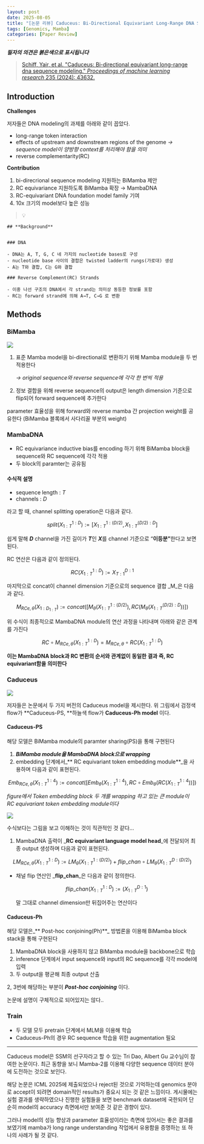 ```yaml
---
layout: post
date: 2025-08-05
title: "[논문 리뷰] Caduceus: Bi-Directional Equivariant Long-Range DNA Sequence Modeling"
tags: [Genomics, Mamba]
categories: [Paper Review]
---
```


<span class="notion-red">_**필자의 의견은 붉은색으로 표시됩니다**_</span>


> [Schiff, Yair, et al. "Caduceus: Bi-directional equivariant long-range dna sequence modeling." ](https://pmc.ncbi.nlm.nih.gov/articles/PMC12189541/)[_Proceedings of machine learning research_](https://pmc.ncbi.nlm.nih.gov/articles/PMC12189541/)[ 235 (2024): 43632.](https://pmc.ncbi.nlm.nih.gov/articles/PMC12189541/)



## Introduction


**Challenges**


저자들은 DNA modeling의 과제를 아래와 같이 꼽았다.

- long-range token interaction
- effects of upstream and downstream regions of the genome 
_→ sequence model이 양방향 context를 처리해야 함을 의미_
- reverse complementarity(RC)

**Contribution**

1. bi-direcrional sequence modeling 지원하는 BiMamba 제안
1. RC equivariance 지원하도록 BiMamba 확장 → MambaDNA
1. RC-equivariant DNA foundation model family 기여
1. 10x 크기의 model보다 높은 성능

> 💡 


	## **Background**


	### DNA

	- DNA는 A, T, G, C 네 가지의 nucleotide bases로 구성
	- nucleotide base 사이의 결합은 twisted ladder의 rungs(가로대) 생성
	- A는 T와 결합, C는 G와 결합

	### Reverse Complement(RC) Strands

	- 이중 나선 구조의 DNA에서 각 strand는 의미상 동등한 정보를 포함
	- RC는 forward strand에 의해 A→T, C→G 로 변환


## Methods



### BiMamba


![](https://prod-files-secure.s3.us-west-2.amazonaws.com/542b861c-36a8-4051-84e5-8804b6728dba/2c247d59-7815-4980-99f0-8f0d21f445a7/image.png?X-Amz-Algorithm=AWS4-HMAC-SHA256&X-Amz-Content-Sha256=UNSIGNED-PAYLOAD&X-Amz-Credential=ASIAZI2LB466R62NLJUC%2F20250908%2Fus-west-2%2Fs3%2Faws4_request&X-Amz-Date=20250908T022113Z&X-Amz-Expires=3600&X-Amz-Security-Token=IQoJb3JpZ2luX2VjEEgaCXVzLXdlc3QtMiJIMEYCIQDo6Z1M8S0ieQCH9Meh2kP%2BadjbA6lIYxuz2LyHF9KRgQIhAOE8PwdTTKSuE71y1oSW09915cuN9PCkabs%2Bduw4%2F94MKogECLH%2F%2F%2F%2F%2F%2F%2F%2F%2F%2FwEQABoMNjM3NDIzMTgzODA1IgxThCcgHta%2BqlUG%2BwMq3ANJkLyi%2BAdo%2FBVKgzkh9Bf%2FHD6jd%2BuGphhlfcg4ka%2F4SSdZUOKc7AR%2Fxv6ph%2BgjRFUfCgLTsExJJbjFhrymofzO0Lu2JTh24KJ3p%2FKvvqfN9Q%2Fk2yvoWRGhniHVfqvMHnNdDh%2Bau75bybKUYUvNxtV4d53WbM5g24IDbSOyE5Mp0fW%2BayZJGvqkiDMx2mIBo0egh1wjRYSb9LlOZeynQvdAm75IHdpTRHlzNU0qM0KP%2B9lkcLZfJUxXA8pY3yUn5o005%2FRYOQ%2BK38CMccr3%2BDQvH1Npt2cH7Ki6KiMPrZ1Gox6izej%2F49CShgOIAgRV8NbNVt46ZE%2FFh%2BFWzgsac6DkqrOBmAEClTtD%2F2ZJHD%2F%2Fs5IBMcsmupkbXaoe%2BJtACddcPAoo%2BKAfjOxnFtdONx1LnjJl%2Fdh6lUjpz5Jlfp3i24jPJpD8u84DIaounSHKB%2FfAtOX6CCCGHQxi1z6fhd00ySYBNRbJ3z32yJz0rWC2ipj3ikWtkT6pNZCCKeBxy3u5gpeR64tUx%2FfBVJzA5HGIlT%2BBoCZh%2F7yg0NWWeFCcvMBj0sSCtVTzYNjOcIdYqGk51hOfO7PzROSgBB%2BcCOsVS6iyX1m91b66O3YgnxSUTZJu2d%2FKeuMuv%2FfaqDDKuvjFBjqkAeYyQEf5r5ZWY8XGTnDUjlpf7psmxnkfeqj%2BiNQ5QS%2FiRyvWdGnrU59wwA%2B2kPiTlNvZ8rahXs%2FBg%2BQzxycO%2Fk20bX0I3GJhYWKgujwqJJq30t7EGpHx4BfJIj6tZtgza8B%2BNlFhiYMFrzSdBhRGvffm%2BgrmcncOFqj0%2B6LhXeillRS2lk4k4l1XqJOCS4qdYMvpU7i8%2FRfbEObzysxQWSA%2F5u4D&X-Amz-Signature=d097bd85ffcbd4080222cd102732ef87f343f5fd2bfcc0ddc2ad14060b53568f&X-Amz-SignedHeaders=host&x-amz-checksum-mode=ENABLED&x-id=GetObject)

1. 표준 Mamba model을 bi-directional로 변환하기 위해 Mamba module을 두 번 적용한다

	_→ original sequence와 reverse sequence에 각각 한 번씩 적용_

1. 정보 결합을 위해 reverse sequence의 output은 length dimension 기준으로 flip되어 forward sequence에 추가한다

parameter 효율성을 위해 forward와 reverse mamba 간 projection weight를 공유한다 (BiMamba 블록에서 사다리꼴 부분의 weight)



### MambaDNA

- RC equivariance inductive bias를 encoding 하기 위해 BiMamba block을 sequence와 RC sequence에 각각 적용
- 두 block의 paramter는 공유됨


#### 수식적 설명

- sequence length : _T_
- channels : _D_

라고 할 때,  channel splitting operation은 다음과 같다.


$$
split(X^{1:D}_{1:T}):=[X^{1:(D/2)}_{1:T},X^{(D/2):D}_{1:T}]
$$


<span class="notion-red">쉽게 말해 </span><span class="notion-red">_**D**_</span><span class="notion-red"> channel을 가진 길이가 </span><span class="notion-red">_**T**_</span><span class="notion-red">인 </span><span class="notion-red">_**X**_</span><span class="notion-red">를 channel 기준으로 “</span><span class="notion-red">**이등분”**</span><span class="notion-red">한다고 보면 된다.</span>


RC 연산은 다음과 같이 정의된다.


$$
RC(X^{1:D}_{1:T}):=X^{D:1}_{T:1}
$$


마지막으로 concat이 channel dimension 기준으로의 sequence 결합 _M_은 다음과 같다.


$$
M_{RCe,\theta}(X_{1:D_{1:T}}):=concat([M_{\theta}(X^{1:(D/2)}_{1:T}),RC(M_{\theta}(X^{(D/2):D}_{1:T}))])
$$


위 수식이 최종적으로 MambaDNA module의 연산 과정을 나타내며 아래와 같은 관계를 가진다


$$
RC\circ M_{RCe,\theta}(X^{1:D}_{1:T}) = M_{RCe,\theta} \circ RC(X^{1:D}_{1:T})
$$


**이는 MambaDNA block과 RC 변환의 순서와 관계없이 동일한 결과 즉, RC equivariant함을 의미한다**



### Caduceus


![](https://prod-files-secure.s3.us-west-2.amazonaws.com/542b861c-36a8-4051-84e5-8804b6728dba/f94a60d7-8145-473b-aef9-7c68d3ec604a/image.png?X-Amz-Algorithm=AWS4-HMAC-SHA256&X-Amz-Content-Sha256=UNSIGNED-PAYLOAD&X-Amz-Credential=ASIAZI2LB466R62NLJUC%2F20250908%2Fus-west-2%2Fs3%2Faws4_request&X-Amz-Date=20250908T022113Z&X-Amz-Expires=3600&X-Amz-Security-Token=IQoJb3JpZ2luX2VjEEgaCXVzLXdlc3QtMiJIMEYCIQDo6Z1M8S0ieQCH9Meh2kP%2BadjbA6lIYxuz2LyHF9KRgQIhAOE8PwdTTKSuE71y1oSW09915cuN9PCkabs%2Bduw4%2F94MKogECLH%2F%2F%2F%2F%2F%2F%2F%2F%2F%2FwEQABoMNjM3NDIzMTgzODA1IgxThCcgHta%2BqlUG%2BwMq3ANJkLyi%2BAdo%2FBVKgzkh9Bf%2FHD6jd%2BuGphhlfcg4ka%2F4SSdZUOKc7AR%2Fxv6ph%2BgjRFUfCgLTsExJJbjFhrymofzO0Lu2JTh24KJ3p%2FKvvqfN9Q%2Fk2yvoWRGhniHVfqvMHnNdDh%2Bau75bybKUYUvNxtV4d53WbM5g24IDbSOyE5Mp0fW%2BayZJGvqkiDMx2mIBo0egh1wjRYSb9LlOZeynQvdAm75IHdpTRHlzNU0qM0KP%2B9lkcLZfJUxXA8pY3yUn5o005%2FRYOQ%2BK38CMccr3%2BDQvH1Npt2cH7Ki6KiMPrZ1Gox6izej%2F49CShgOIAgRV8NbNVt46ZE%2FFh%2BFWzgsac6DkqrOBmAEClTtD%2F2ZJHD%2F%2Fs5IBMcsmupkbXaoe%2BJtACddcPAoo%2BKAfjOxnFtdONx1LnjJl%2Fdh6lUjpz5Jlfp3i24jPJpD8u84DIaounSHKB%2FfAtOX6CCCGHQxi1z6fhd00ySYBNRbJ3z32yJz0rWC2ipj3ikWtkT6pNZCCKeBxy3u5gpeR64tUx%2FfBVJzA5HGIlT%2BBoCZh%2F7yg0NWWeFCcvMBj0sSCtVTzYNjOcIdYqGk51hOfO7PzROSgBB%2BcCOsVS6iyX1m91b66O3YgnxSUTZJu2d%2FKeuMuv%2FfaqDDKuvjFBjqkAeYyQEf5r5ZWY8XGTnDUjlpf7psmxnkfeqj%2BiNQ5QS%2FiRyvWdGnrU59wwA%2B2kPiTlNvZ8rahXs%2FBg%2BQzxycO%2Fk20bX0I3GJhYWKgujwqJJq30t7EGpHx4BfJIj6tZtgza8B%2BNlFhiYMFrzSdBhRGvffm%2BgrmcncOFqj0%2B6LhXeillRS2lk4k4l1XqJOCS4qdYMvpU7i8%2FRfbEObzysxQWSA%2F5u4D&X-Amz-Signature=08ca5fbfe94ac18fa9486f0a6bd9c5122ea9c63325b9e6a97069aaedff408b70&X-Amz-SignedHeaders=host&x-amz-checksum-mode=ENABLED&x-id=GetObject)


저자들은 논문에서 두 가지 버전의 Caduceus model을 제시한다. 위 그림에서 검정색 flow가 **Caduceus-PS, **하늘색 flow가 **Caduceus-Ph model** 이다.



#### Caduceus-PS


해당 모델은 BiMamba module의 paramter sharing(PS)을 통해 구현된다

1. _**BiMamba module을 MambaDNA block으로 wrapping**_
1. embedding 단계에서_** RC equivariant token embedding module**_을 사용하며 다음과 같이 표현된다.

$$
Emb_{RCe,\theta}(X^{1:4}_{1:T}):=concat([Emb_{\theta}(X^{1:4}_{1:T}),RC \circ Emb_{\theta}(RC(X^{1:4}_{1:T}))])
$$


_figure에서 Token embedding block 두 개를 wrapping 하고 있는 큰 module이 RC equivariant token embedding module이다_


![](https://prod-files-secure.s3.us-west-2.amazonaws.com/542b861c-36a8-4051-84e5-8804b6728dba/b175e4da-71eb-4e91-8c23-a06dabe673c9/image.png?X-Amz-Algorithm=AWS4-HMAC-SHA256&X-Amz-Content-Sha256=UNSIGNED-PAYLOAD&X-Amz-Credential=ASIAZI2LB466R62NLJUC%2F20250908%2Fus-west-2%2Fs3%2Faws4_request&X-Amz-Date=20250908T022113Z&X-Amz-Expires=3600&X-Amz-Security-Token=IQoJb3JpZ2luX2VjEEgaCXVzLXdlc3QtMiJIMEYCIQDo6Z1M8S0ieQCH9Meh2kP%2BadjbA6lIYxuz2LyHF9KRgQIhAOE8PwdTTKSuE71y1oSW09915cuN9PCkabs%2Bduw4%2F94MKogECLH%2F%2F%2F%2F%2F%2F%2F%2F%2F%2FwEQABoMNjM3NDIzMTgzODA1IgxThCcgHta%2BqlUG%2BwMq3ANJkLyi%2BAdo%2FBVKgzkh9Bf%2FHD6jd%2BuGphhlfcg4ka%2F4SSdZUOKc7AR%2Fxv6ph%2BgjRFUfCgLTsExJJbjFhrymofzO0Lu2JTh24KJ3p%2FKvvqfN9Q%2Fk2yvoWRGhniHVfqvMHnNdDh%2Bau75bybKUYUvNxtV4d53WbM5g24IDbSOyE5Mp0fW%2BayZJGvqkiDMx2mIBo0egh1wjRYSb9LlOZeynQvdAm75IHdpTRHlzNU0qM0KP%2B9lkcLZfJUxXA8pY3yUn5o005%2FRYOQ%2BK38CMccr3%2BDQvH1Npt2cH7Ki6KiMPrZ1Gox6izej%2F49CShgOIAgRV8NbNVt46ZE%2FFh%2BFWzgsac6DkqrOBmAEClTtD%2F2ZJHD%2F%2Fs5IBMcsmupkbXaoe%2BJtACddcPAoo%2BKAfjOxnFtdONx1LnjJl%2Fdh6lUjpz5Jlfp3i24jPJpD8u84DIaounSHKB%2FfAtOX6CCCGHQxi1z6fhd00ySYBNRbJ3z32yJz0rWC2ipj3ikWtkT6pNZCCKeBxy3u5gpeR64tUx%2FfBVJzA5HGIlT%2BBoCZh%2F7yg0NWWeFCcvMBj0sSCtVTzYNjOcIdYqGk51hOfO7PzROSgBB%2BcCOsVS6iyX1m91b66O3YgnxSUTZJu2d%2FKeuMuv%2FfaqDDKuvjFBjqkAeYyQEf5r5ZWY8XGTnDUjlpf7psmxnkfeqj%2BiNQ5QS%2FiRyvWdGnrU59wwA%2B2kPiTlNvZ8rahXs%2FBg%2BQzxycO%2Fk20bX0I3GJhYWKgujwqJJq30t7EGpHx4BfJIj6tZtgza8B%2BNlFhiYMFrzSdBhRGvffm%2BgrmcncOFqj0%2B6LhXeillRS2lk4k4l1XqJOCS4qdYMvpU7i8%2FRfbEObzysxQWSA%2F5u4D&X-Amz-Signature=7a9e8725bbbf3fbd4501752503b00c7b178e56238d1bf02d2b5d4dfb4729cf15&X-Amz-SignedHeaders=host&x-amz-checksum-mode=ENABLED&x-id=GetObject)


<span class="notion-red">수식보다는 그림을 보고 이해하는 것이 직관적인 것 같다…</span>

1. MambaDNA 출력이 _**RC equivariant language model head**_에 전달되어 최종 output 생성하며 다음과 같이 표현된다.

$$
LM_{RCe,\theta}(X^{1:D}_{1:T}):= LM_{\theta}(X^{1:(D/2)}_{1:T})+flip\_chan\circ LM_{\theta}(X^{D:(D/2)}_{1:T})
$$

- 채널 flip 연산인 _**flip\_chan**_은 다음과 같이 정의한다.

	$$
	flip\_chan(X^{1:D}_{1:T}):=(X^{D:1}_{1:T})
	$$


	말 그대로 channel dimension만 뒤집어주는 연산이다



#### Caduceus-Ph


해당 모델은_** Post-hoc conjoining(Ph)**_ 방법론을 이용해 BiMamba block stack을 통해 구현된다

1. MambaDNA block을 사용하지 않고 BiMamba module을 backbone으로 학습
1. inference 단계에서 input sequence와 input의 RC sequence를 각각 model에 입력
1. 두 output을 평균해 최종 output 산출

2, 3번에 해당하는 부분이 _**Post-hoc conjoining**_ 이다.


<span class="notion-red">논문에 설명이 구체적으로 되어있지는 않다..</span>



### Train

- 두 모델 모두 pretrain 단계에서 MLM을 이용해 학습
- Caduceus-Ph의 경우 RC sequence 학습을 위한 augmentation 필요

---


<span class="notion-red">Caduceus model은 SSM의 선구자라고 할 수 있는 Tri Dao, Albert Gu 교수님이 참여한 논문이다. 최근 동향을 보니 Mamba-2를 이용해 다양한 sequence 데이터 분야에 도전하는 것으로 보인다.</span>


<span class="notion-red">해당 논문은 ICML 2025에 제출되었으나 reject된 것으로 기억하는데 genomics 분야로 accept이 되려면 domain적인 results가 중요시 되는 것 같은 느낌이다. 게시물에는 실험 결과를 생략하였으나 진행한 실험들을 보면 benchmark dataset에 국한되어 단순히 model의 accuracy 측면에서만 보여준 것 같은 경향이 있다.</span>


<span class="notion-red">그러나 model의 성능 향상과 parameter 효율성이라는 측면에 있어서는 좋은 결과를 보였기에 mamba가 long range understanding 작업에서 유용함을 증명하는 또 하나의 사례가 될 것 같다.</span>

